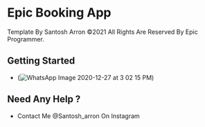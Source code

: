 # Epic Booking App

Template By Santosh Arron ©2021 All Rights Are Reserved By Epic Programmer.

## Getting Started

- (![WhatsApp Image 2020-12-27 at 3 02 15 PM](https://user-images.githubusercontent.com/73644573/103167824-89b93080-4854-11eb-8da3-04897035c7e3.jpeg))

## Need Any Help ?

- Contact Me @Santosh_arron On Instagram
